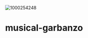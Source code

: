 ![1000254248](https://github.com/user-attachments/assets/87a50fdb-ce80-49ec-8598-f5847351e270)
# musical-garbanzo

